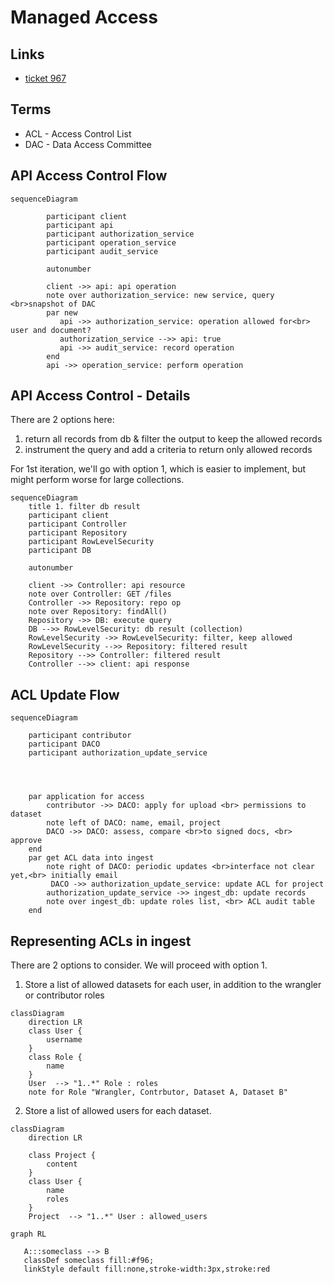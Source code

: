 # Managed Access

## Links
- [ticket 967](https://app.zenhub.com/workspaces/dcp-ingest-product-development-5f71ca62a3cb47326bdc1b5c/issues/gh/ebi-ait/dcp-ingest-central/967)

## Terms

* ACL - Access Control List
* DAC - Data Access Committee

## API Access Control Flow
```mermaid
sequenceDiagram

        participant client
        participant api
        participant authorization_service
        participant operation_service
        participant audit_service

        autonumber
    
        client ->> api: api operation
        note over authorization_service: new service, query <br>snapshot of DAC
        par new
           api ->> authorization_service: operation allowed for<br> user and document?
           authorization_service -->> api: true
           api ->> audit_service: record operation
        end 
        api ->> operation_service: perform operation
```

## API Access Control - Details
There are 2 options here:
1. return all records from db & filter the output to keep the allowed records
2. instrument the query and add a criteria to return only allowed records

For 1st iteration, we'll go with option 1, which is easier to implement, but might 
perform worse for large collections.

```mermaid
sequenceDiagram
    title 1. filter db result
    participant client
    participant Controller
    participant Repository
    participant RowLevelSecurity
    participant DB
    
    autonumber
    
    client ->> Controller: api resource
    note over Controller: GET /files
    Controller ->> Repository: repo op
    note over Repository: findAll()
    Repository ->> DB: execute query
    DB -->> RowLevelSecurity: db result (collection)
    RowLevelSecurity ->> RowLevelSecurity: filter, keep allowed
    RowLevelSecurity -->> Repository: filtered result
    Repository -->> Controller: filtered result
    Controller -->> client: api response
```

## ACL Update Flow
```mermaid
sequenceDiagram

    participant contributor
    participant DACO
    participant authorization_update_service

    
    

    par application for access
        contributor ->> DACO: apply for upload <br> permissions to                         dataset
        note left of DACO: name, email, project
        DACO ->> DACO: assess, compare <br>to signed docs, <br> approve
    end 
    par get ACL data into ingest
        note right of DACO: periodic updates <br>interface not clear yet,<br> initially email
         DACO ->> authorization_update_service: update ACL for project
        authorization_update_service ->> ingest_db: update records
        note over ingest_db: update roles list, <br> ACL audit table
    end
```

## Representing ACLs in ingest

There are 2 options to consider. We will proceed with option 1.

1. Store a list of allowed datasets for each user, in addition to the
   wrangler or contributor roles

```mermaid
classDiagram
    direction LR
    class User {
        username
    }
    class Role {
        name
    }
    User  --> "1..*" Role : roles
    note for Role "Wrangler, Contrbutor, Dataset A, Dataset B"
```
2. Store a list of allowed users for each dataset.

```mermaid
classDiagram
    direction LR
    
    class Project {
        content
    }
    class User {
        name
        roles
    }
    Project  --> "1..*" User : allowed_users
```

```mermaid
graph RL

   A:::someclass --> B
   classDef someclass fill:#f96;
   linkStyle default fill:none,stroke-width:3px,stroke:red

```
